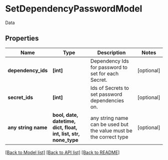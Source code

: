 # SetDependencyPasswordModel

Data

## Properties
Name | Type | Description | Notes
------------ | ------------- | ------------- | -------------
**dependency_ids** | **[int]** | Dependency Ids for password to set for each Secret. | [optional] 
**secret_ids** | **[int]** | Ids of Secrets to set password dependencies on. | [optional] 
**any string name** | **bool, date, datetime, dict, float, int, list, str, none_type** | any string name can be used but the value must be the correct type | [optional]

[[Back to Model list]](../README.md#documentation-for-models) [[Back to API list]](../README.md#documentation-for-api-endpoints) [[Back to README]](../README.md)


